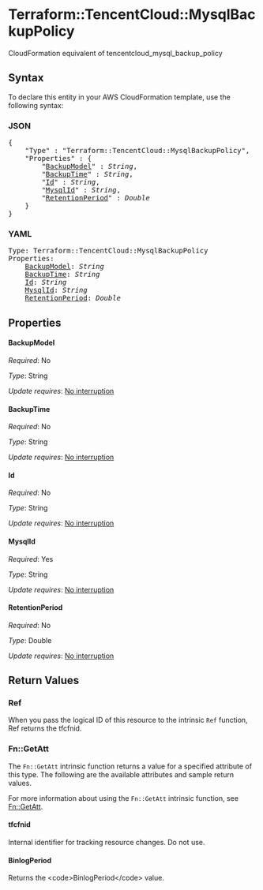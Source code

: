 # Terraform::TencentCloud::MysqlBackupPolicy

CloudFormation equivalent of tencentcloud_mysql_backup_policy

## Syntax

To declare this entity in your AWS CloudFormation template, use the following syntax:

### JSON

<pre>
{
    "Type" : "Terraform::TencentCloud::MysqlBackupPolicy",
    "Properties" : {
        "<a href="#backupmodel" title="BackupModel">BackupModel</a>" : <i>String</i>,
        "<a href="#backuptime" title="BackupTime">BackupTime</a>" : <i>String</i>,
        "<a href="#id" title="Id">Id</a>" : <i>String</i>,
        "<a href="#mysqlid" title="MysqlId">MysqlId</a>" : <i>String</i>,
        "<a href="#retentionperiod" title="RetentionPeriod">RetentionPeriod</a>" : <i>Double</i>
    }
}
</pre>

### YAML

<pre>
Type: Terraform::TencentCloud::MysqlBackupPolicy
Properties:
    <a href="#backupmodel" title="BackupModel">BackupModel</a>: <i>String</i>
    <a href="#backuptime" title="BackupTime">BackupTime</a>: <i>String</i>
    <a href="#id" title="Id">Id</a>: <i>String</i>
    <a href="#mysqlid" title="MysqlId">MysqlId</a>: <i>String</i>
    <a href="#retentionperiod" title="RetentionPeriod">RetentionPeriod</a>: <i>Double</i>
</pre>

## Properties

#### BackupModel

_Required_: No

_Type_: String

_Update requires_: [No interruption](https://docs.aws.amazon.com/AWSCloudFormation/latest/UserGuide/using-cfn-updating-stacks-update-behaviors.html#update-no-interrupt)

#### BackupTime

_Required_: No

_Type_: String

_Update requires_: [No interruption](https://docs.aws.amazon.com/AWSCloudFormation/latest/UserGuide/using-cfn-updating-stacks-update-behaviors.html#update-no-interrupt)

#### Id

_Required_: No

_Type_: String

_Update requires_: [No interruption](https://docs.aws.amazon.com/AWSCloudFormation/latest/UserGuide/using-cfn-updating-stacks-update-behaviors.html#update-no-interrupt)

#### MysqlId

_Required_: Yes

_Type_: String

_Update requires_: [No interruption](https://docs.aws.amazon.com/AWSCloudFormation/latest/UserGuide/using-cfn-updating-stacks-update-behaviors.html#update-no-interrupt)

#### RetentionPeriod

_Required_: No

_Type_: Double

_Update requires_: [No interruption](https://docs.aws.amazon.com/AWSCloudFormation/latest/UserGuide/using-cfn-updating-stacks-update-behaviors.html#update-no-interrupt)

## Return Values

### Ref

When you pass the logical ID of this resource to the intrinsic `Ref` function, Ref returns the tfcfnid.

### Fn::GetAtt

The `Fn::GetAtt` intrinsic function returns a value for a specified attribute of this type. The following are the available attributes and sample return values.

For more information about using the `Fn::GetAtt` intrinsic function, see [Fn::GetAtt](https://docs.aws.amazon.com/AWSCloudFormation/latest/UserGuide/intrinsic-function-reference-getatt.html).

#### tfcfnid

Internal identifier for tracking resource changes. Do not use.

#### BinlogPeriod

Returns the &lt;code&gt;BinlogPeriod&lt;/code&gt; value.

